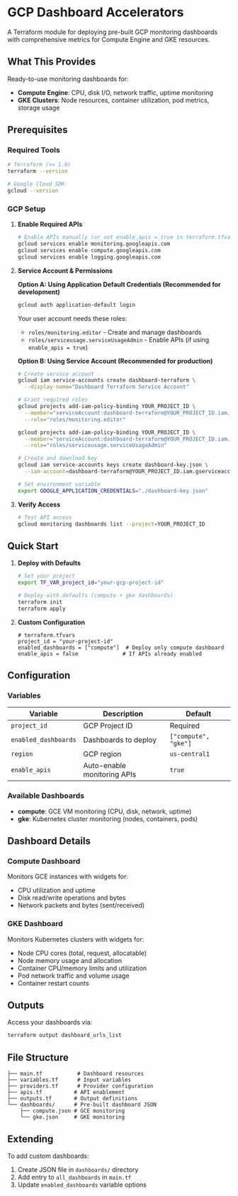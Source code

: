 # GCP Dashboard Accelerators

A Terraform module for deploying pre-built GCP monitoring dashboards with comprehensive metrics for Compute Engine and GKE resources.

## What This Provides

Ready-to-use monitoring dashboards for:
- **Compute Engine**: CPU, disk I/O, network traffic, uptime monitoring
- **GKE Clusters**: Node resources, container utilization, pod metrics, storage usage

## Prerequisites

### Required Tools
```bash
# Terraform (>= 1.0)
terraform --version

# Google Cloud SDK
gcloud --version
```

### GCP Setup

1. **Enable Required APIs**
   ```bash
   # Enable APIs manually (or set enable_apis = true in terraform.tfvars)
   gcloud services enable monitoring.googleapis.com
   gcloud services enable compute.googleapis.com  
   gcloud services enable logging.googleapis.com
   ```

2. **Service Account & Permissions**

   **Option A: Using Application Default Credentials (Recommended for development)**
   ```bash
   gcloud auth application-default login
   ```
   Your user account needs these roles:
   - `roles/monitoring.editor` - Create and manage dashboards
   - `roles/serviceusage.serviceUsageAdmin` - Enable APIs (if using `enable_apis = true`)

   **Option B: Using Service Account (Recommended for production)**
   ```bash
   # Create service account
   gcloud iam service-accounts create dashboard-terraform \
     --display-name="Dashboard Terraform Service Account"

   # Grant required roles
   gcloud projects add-iam-policy-binding YOUR_PROJECT_ID \
     --member="serviceAccount:dashboard-terraform@YOUR_PROJECT_ID.iam.gserviceaccount.com" \
     --role="roles/monitoring.editor"

   gcloud projects add-iam-policy-binding YOUR_PROJECT_ID \
     --member="serviceAccount:dashboard-terraform@YOUR_PROJECT_ID.iam.gserviceaccount.com" \
     --role="roles/serviceusage.serviceUsageAdmin"

   # Create and download key
   gcloud iam service-accounts keys create dashboard-key.json \
     --iam-account=dashboard-terraform@YOUR_PROJECT_ID.iam.gserviceaccount.com

   # Set environment variable
   export GOOGLE_APPLICATION_CREDENTIALS="./dashboard-key.json"
   ```

3. **Verify Access**
   ```bash
   # Test API access
   gcloud monitoring dashboards list --project=YOUR_PROJECT_ID
   ```

## Quick Start

1. **Deploy with Defaults**
   ```bash
   # Set your project
   export TF_VAR_project_id="your-gcp-project-id"
   
   # Deploy with defaults (compute + gke dashboards)
   terraform init
   terraform apply
   ```

2. **Custom Configuration**
   ```hcl
   # terraform.tfvars
   project_id = "your-project-id"
   enabled_dashboards = ["compute"]  # Deploy only compute dashboard
   enable_apis = false              # If APIs already enabled
   ```

## Configuration

### Variables

| Variable | Description | Default |
|----------|-------------|---------|
| `project_id` | GCP Project ID | Required |
| `enabled_dashboards` | Dashboards to deploy | `["compute", "gke"]` |
| `region` | GCP region | `us-central1` |
| `enable_apis` | Auto-enable monitoring APIs | `true` |

### Available Dashboards

- **compute**: GCE VM monitoring (CPU, disk, network, uptime)
- **gke**: Kubernetes cluster monitoring (nodes, containers, pods)

## Dashboard Details

### Compute Dashboard
Monitors GCE instances with widgets for:
- CPU utilization and uptime
- Disk read/write operations and bytes
- Network packets and bytes (sent/received)

### GKE Dashboard
Monitors Kubernetes clusters with widgets for:
- Node CPU cores (total, request, allocatable)
- Node memory usage and allocation
- Container CPU/memory limits and utilization
- Pod network traffic and volume usage
- Container restart counts

## Outputs

Access your dashboards via:
```bash
terraform output dashboard_urls_list
```

## File Structure
```
├── main.tf           # Dashboard resources
├── variables.tf      # Input variables
├── providers.tf      # Provider configuration
├── apis.tf          # API enablement
├── outputs.tf       # Output definitions
└── dashboards/      # Pre-built dashboard JSON
    ├── compute.json # GCE monitoring
    └── gke.json     # GKE monitoring
```

## Extending

To add custom dashboards:
1. Create JSON file in `dashboards/` directory
2. Add entry to `all_dashboards` in `main.tf`
3. Update `enabled_dashboards` variable options
